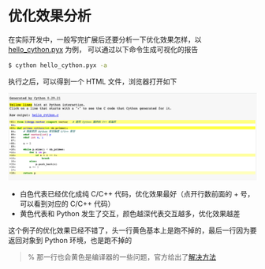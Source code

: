 # 优化效果分析

在实际开发中，一般写完扩展后还要分析一下优化效果怎样，以 [hello_cython.pyx](https://github.com/hsxhr-10/Blog/blob/master/Cython/(2)HelloCython.md#%E7%94%A8-cython-%E4%BC%98%E5%8C%96) 为例，
可以通过以下命令生成可视化的报告

```bash
$ cython hello_cython.pyx -a
```

执行之后，可以得到一个 HTML 文件，浏览器打开如下

![](https://raw.githubusercontent.com/hsxhr-10/Blog/master/image/cython-2.png)

- 白色代表已经优化成纯 C/C++ 代码，优化效果最好（点开行数前面的 + 号，可以看到对应的 C/C++ 代码）
- 黄色代表和 Python 发生了交互，颜色越深代表交互越多，优化效果越差
  
这个例子的优化效果已经不错了，头一行黄色基本上是跑不掉的，最后一行因为要返回对象到 Python 环境，也是跑不掉的

> % 那一行也会黄色是编译器的一些问题，官方给出了[解决方法](https://cython.readthedocs.io/en/latest/src/userguide/source_files_and_compilation.html#compiler-directives)
